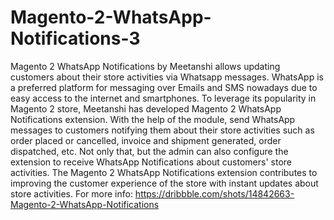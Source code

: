# Magento-2-WhatsApp-Notifications-3
 Magento 2 WhatsApp Notifications by Meetanshi allows updating customers about their store activities via Whatsapp messages. WhatsApp is a preferred platform for messaging over Emails and SMS nowadays due to easy access to the internet and smartphones. To leverage its popularity in Magento 2 store, Meetanshi has developed Magento 2 WhatsApp Notifications extension. With the help of the module, send WhatsApp messages to customers notifying them about their store activities such as order placed or cancelled, invoice and shipment generated, order dispatched, etc. Not only that, but the admin can also configure the extension to receive WhatsApp Notifications about customers' store activities. The Magento 2 WhatsApp Notifications extension contributes to improving the customer experience of the store with instant updates about store activities.  For more info: https://dribbble.com/shots/14842663-Magento-2-WhatsApp-Notifications
